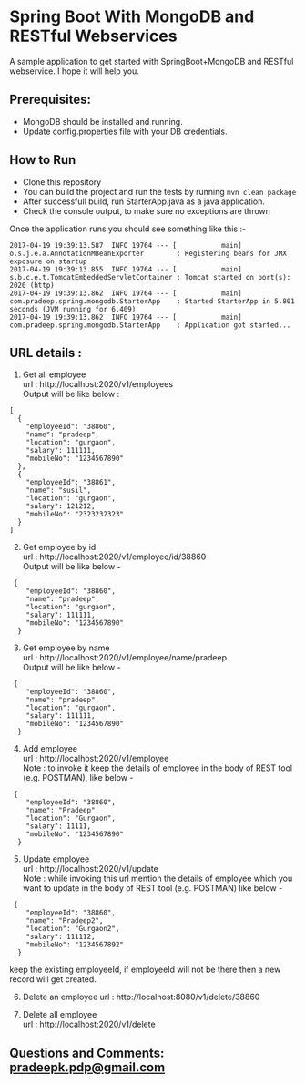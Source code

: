 # Spring Boot With MongoDB and RESTful Webservices

A sample application to get started with SpringBoot+MongoDB and RESTful webservice. I hope it will help you.
## Prerequisites:  
* MongoDB should be installed and running.
* Update config.properties file with your DB credentials.

## How to Run

* Clone this repository 
* You can build the project and run the tests by running ```mvn clean package```
* After successfull build, run StarterApp.java as a java application.
* Check the console output, to make sure no exceptions are thrown

Once the application runs you should see something like this :-

```
2017-04-19 19:39:13.587  INFO 19764 --- [           main] o.s.j.e.a.AnnotationMBeanExporter        : Registering beans for JMX exposure on startup
2017-04-19 19:39:13.855  INFO 19764 --- [           main] s.b.c.e.t.TomcatEmbeddedServletContainer : Tomcat started on port(s): 2020 (http)
2017-04-19 19:39:13.862  INFO 19764 --- [           main] com.pradeep.spring.mongodb.StarterApp    : Started StarterApp in 5.801 seconds (JVM running for 6.409)
2017-04-19 19:39:13.862  INFO 19764 --- [           main] com.pradeep.spring.mongodb.StarterApp    : Application got started...
```

## URL details : 

1.	Get all employee  
 url :  http://localhost:2020/v1/employees  
 Output will be like below : 
````
[
  {
    "employeeId": "38860",
    "name": "pradeep",
    "location": "gurgaon",
    "salary": 111111,
    "mobileNo": "1234567890"
  },
  {
    "employeeId": "38861",
    "name": "susil",
    "location": "gurgaon",
    "salary": 121212,
    "mobileNo": "2323232323"
  }
]
````

2.	Get employee by id   
url :  http://localhost:2020/v1/employee/id/38860   
Output will be like below - 
```
 {
    "employeeId": "38860",
    "name": "pradeep",
    "location": "gurgaon",
    "salary": 111111,
    "mobileNo": "1234567890"
  }
```
3.	Get employee by name  
url :  http://localhost:2020/v1/employee/name/pradeep  
Output will be like below - 
```
 {
    "employeeId": "38860",
    "name": "pradeep",
    "location": "gurgaon",
    "salary": 111111,
    "mobileNo": "1234567890"
  }
```


4.	Add employee  
url : http://localhost:2020/v1/employee  
Note : to invoke it keep the details of employee in the body of REST tool (e.g. POSTMAN), like below -
```
 {
    "employeeId": "38860",
    "name": "Pradeep",
    "location": "Gurgaon",
    "salary": 11111,
    "mobileNo": "1234567890"
  }
```

5.	Update employee  
url :  http://localhost:2020/v1/update  
Note : while invoking this url mention the details of employee which you want to update in the body of REST tool (e.g. POSTMAN) like below - 
```
 {
    "employeeId": "38860",
    "name": "Pradeep2",
    "location": "Gurgaon2",
    "salary": 111112,
    "mobileNo": "1234567892"
  }
```
keep the existing employeeId, if employeeId will not be there then a new record will get created.

6. Delete an employee
url :  http://localhost:8080/v1/delete/38860

7.	Delete all employee  
url : http://localhost:2020/v1/delete

## Questions and Comments: pradeepk.pdp@gmail.com

